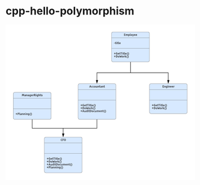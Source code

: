 # cpp-hello-polymorphism

![alt text](https://github.com/szeseong/cpp-hello-polymorphism/blob/master/ClassDiagram.png)